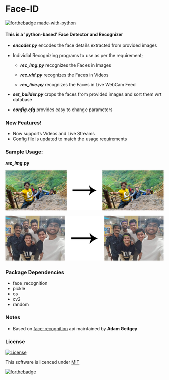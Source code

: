 # **Face-ID**

[![forthebadge made-with-python](http://ForTheBadge.com/images/badges/made-with-python.svg)](https://www.python.org/)

#### This is a 'python-based' Face Detector and Recognizer

- ***encoder.py*** encodes the face details extracted from provided images

- Individial Recognizing programs to use as per the requirement;

	- ***rec_img.py*** recognizes the Faces in Images
	
	- ***rec_vid.py*** recognizes the Faces in Videos
	
	- ***rec_live.py*** recognizes the Faces in Live WebCam Feed
	
- ***set_builder.py*** crops the faces from provided images and sort them wrt database

- ***config.cfg*** provides easy to change parameters

### New Features!

  - Now supports Videos and Live Streams
  - Config file is updated to match the usage requirements

### Sample Usage:

***rec_img.py*** <br>

![](https://github.com/s0umitra/Face-ID/blob/master/.readme/rec_img1.jpg)

![](https://github.com/s0umitra/Face-ID/blob/master/.readme/rec_img2.jpg)



### Package Dependencies

* face_recognition
* pickle
* os
* cv2
* random

### Notes

* Based on [face-recognition](https://github.com/ageitgey/face_recognition) api maintained by **Adam Geitgey**

### License

[![License](http://img.shields.io/:license-mit-blue.svg?style=flat-square)](https://github.com/s0umitra/Face-ID/blob/master/LICENSE.md)

This software is licenced under [MIT](https://github.com/s0umitra/Face-ID/blob/master/LICENSE.md)

[![forthebadge](https://forthebadge.com/images/badges/built-with-love.svg)](https://forthebadge.com)
